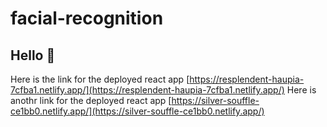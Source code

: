 # facial-recognition
## Hello 👋
Here is the link for the deployed react app [https://resplendent-haupia-7cfba1.netlify.app/](https://resplendent-haupia-7cfba1.netlify.app/)
Here is anothr link for the deployed react app [https://silver-souffle-ce1bb0.netlify.app/](https://silver-souffle-ce1bb0.netlify.app/)
